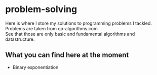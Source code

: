 # problem-solving

Here is where I store my solutions to programming problems I tackled.  
Problems are taken from cp-algorithms.com  
See that those are only basic and fundamental algorithms and datastructure.

## What you can find here at the moment

- Binary exponentiation
